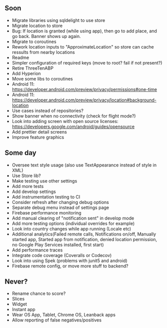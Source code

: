 ## Soon
* Migrate libraries using sqldelight to use store
* Migrate location to store
* Bug: If location is granted (while using app), then go to add place, and go back. Banner shows up again.
* Migrate to coroutines
* Rework location inputs to "ApproximateLocation" so store can cache ressults from nearby locations
* Readme
* Simpler configuration of required keys (move to root? fail if not present?)
* Retire ThreeTenABP
* Add Hyperion
* Move some libs to coroutines
* Android 11: https://developer.android.com/preview/privacy/permissions#one-time
* Android 11: https://developer.android.com/preview/privacy/location#background-location
* Use cases instead of repositories?
* Show banner when no connectivity (check for flight mode?)
* Look into adding screen with open source licenses: https://developers.google.com/android/guides/opensource
* Add prettier detail screens
* Improve feature graphics

## Some day
* Oversee text style usage (also use TextAppearance instead of style in XML)
* Use Store lib?
* Make testing use other settings
* Add more tests
* Add develop settings
* Add instrumentation testing to CI
* Consider refresh after changing debug options
* Separate debug menu instead of settings page
* Firebase performance monitoring
* Add manual clearing of "notification sent" in develop mode
* Add more testing options (individual overrides for example)
* Look into country changes while app running (Locale etc)
* Additional analytics(Failed remote calls, Notifications on/off, Manually started app, Started app from notification, denied location permission, no Google Play Services installed, first start)
* Add performance traces
* Integrate code coverage (Coveralls or Codecov)
* Look into using Spek (problems with junit5 and android)
* Firebase remote config, or move more stuff to backend?

## Never?
* Rename chance to score?
* Slices
* Widget
* Instant app
* Wear OS App, Tablet, Chrome OS, Leanback apps
* Allow reporting of false negatives/positives
